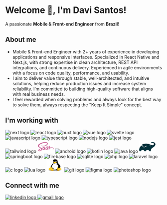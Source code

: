 <h1 align="left">Welcome 👋, I'm Davi Santos!</h1>

<p align="left">A passionate <b>Mobile & Front-end Engineer</b> from <b>Brazil</b>!</p>

<h2 align="left">About me</h2>

<ul align="left">
<li>Mobile & Front-end Engineer with 2+ years of experience in developing applications and responsive interfaces. Specialized in React Native and Next.js, with strong expertise in clean architecture, REST API integrations, and continuous delivery. Experienced in agile environments with a focus on code quality, performance, and usability.</li>
<li>I aim to deliver value through stable, well-architected, and intuitive solutions, helping reduce production issues and increase system reliability. I’m committed to building high-quality software that aligns with real business needs.</li>
<li>I feel rewarded when solving problems and always look for the best way to solve them, always respecting the "Keep It Simple" concept.</li>
</ul>

<h2 align="left">I'm working with</h2>

<div align="left">
  <img src="https://cdn.worldvectorlogo.com/logos/nextjs-2.svg" height="40" width="52" alt="next logo"  />
  <img src="https://cdn.jsdelivr.net/gh/devicons/devicon/icons/react/react-original.svg" height="40" width="52" alt="react logo"  />
  <img src="https://www.vectorlogo.zone/logos/nuxtjs/nuxtjs-icon.svg" height="40" width="52" alt="nuxt logo"  />
  <img src="https://upload.wikimedia.org/wikipedia/commons/9/95/Vue.js_Logo_2.svg" height="40" width="52" alt="vue logo"  />
  <img src="https://upload.wikimedia.org/wikipedia/commons/1/1b/Svelte_Logo.svg" height="40" width="52" alt="svelte logo"  />
  <img src="https://cdn.jsdelivr.net/gh/devicons/devicon/icons/javascript/javascript-original.svg" height="40" width="52" alt="javascript logo"  />
  <img src="https://cdn.jsdelivr.net/gh/devicons/devicon/icons/typescript/typescript-original.svg" height="40" width="52" alt="typescript logo"  />
  <img src="https://cdn.jsdelivr.net/gh/devicons/devicon/icons/nodejs/nodejs-original.svg" height="40" width="52" alt="nodejs logo"  />
  <img src="https://www.vectorlogo.zone/logos/jestjsio/jestjsio-icon.svg" height="40" width="40" alt="jest logo"  />
  <img src="https://www.vectorlogo.zone/logos/tailwindcss/tailwindcss-icon.svg" height="40" width="40" alt="tailwind logo"  />
  <img src="https://raw.githubusercontent.com/devicons/devicon/master/icons/sass/sass-original.svg" height="40" width="52" alt="sass logo"  />
  <img src="https://cdn.jsdelivr.net/gh/devicons/devicon/icons/android/android-original.svg" height="40" width="52" alt="android logo"  />
  <img src="https://cdn.jsdelivr.net/gh/devicons/devicon/icons/kotlin/kotlin-original.svg" height="40" width="52" alt="kotlin logo"  />
  <img src="https://cdn.jsdelivr.net/gh/devicons/devicon/icons/java/java-original.svg" height="40" width="52" alt="java logo"  />
  <img src="https://raw.githubusercontent.com/devicons/devicon/v2.16.0/icons/gradle/gradle-original.svg" height="40" width="52" alt="gradle logo"  />
  <img src="https://www.vectorlogo.zone/logos/springio/springio-icon.svg" height="40" width="40" alt="springboot logo"  />
  <img src="https://www.vectorlogo.zone/logos/firebase/firebase-icon.svg" height="40" width="52" alt="firebase logo"  />
  <img src="https://www.vectorlogo.zone/logos/sqlite/sqlite-icon.svg" height="40" width="40" alt="sqlite logo"  />
  <img src="https://cdn.jsdelivr.net/gh/devicons/devicon/icons/php/php-original.svg" height="40" width="52" alt="php logo"  />
  <img src="https://upload.wikimedia.org/wikipedia/commons/thumb/9/9a/Laravel.svg/231px-Laravel.svg.png" height="40" width="40" alt="laravel logo"  />
  <img src="https://cdn.jsdelivr.net/gh/devicons/devicon/icons/c/c-original.svg" height="40" width="52" alt="c logo"  />
  <img src="https://upload.wikimedia.org/wikipedia/commons/c/cf/Lua-Logo.svg" height="40" width="40" alt="lua logo"  />
  <img src="https://raw.githubusercontent.com/devicons/devicon/master/icons/linux/linux-original.svg" height="40" width="52" alt="linux logo"  />
  <img src="https://www.vectorlogo.zone/logos/git-scm/git-scm-icon.svg" height="40" width="52" alt="git logo"  />
  <img src="https://cdn.jsdelivr.net/gh/devicons/devicon/icons/figma/figma-original.svg" height="40" width="52" alt="figma logo"  />
  <img src="https://cdn.jsdelivr.net/gh/devicons/devicon/icons/photoshop/photoshop-plain.svg" height="40" width="52" alt="photoshop logo"  />
</div>

<h2 align="left">Connect with me</h2>

<div align="left">
  <a href="https://www.linkedin.com/in/daavsnts/" target="_blank">
    <img src="https://raw.githubusercontent.com/maurodesouza/profile-readme-generator/master/src/assets/icons/social/linkedin/default.svg" width="52" height="40" alt="linkedin logo"  />
  </a>
  <a href="mailto:daavsantosl@gmail.com" target="_blank">
    <img src="https://raw.githubusercontent.com/maurodesouza/profile-readme-generator/master/src/assets/icons/social/gmail/default.svg" width="52" height="40" alt="gmail logo"  />
  </a>
</div>
